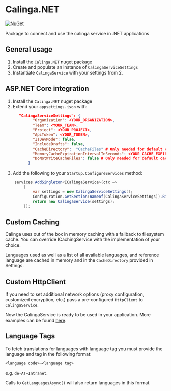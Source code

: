 # Calinga.NET

[![NuGet](https://img.shields.io/nuget/v/Calinga.Net)](https://www.nuget.org/packages/Calinga.NET/)

Package to connect and use the calinga service in .NET applications

## General usage

1. Install the `Calinga.NET` nuget package
2. Create and populate an instance of `CalingaServiceSettings`
3. Instantiate `CalingaService` with your settings from 2.

## ASP.NET Core integration

1. Install the `Calinga.NET` nuget package
2. Extend your `appsettings.json` with:

```json
      "CalingaServiceSettings": {
            "Organization": <YOUR_ORGANIZATION>,
            "Team": <YOUR_TEAM>,
            "Project": <YOUR_PROJECT>,
            "ApiToken": <YOUR_TOKEN>,
            "IsDevMode": false,
            "IncludeDrafts": false,
            "CacheDirectory":  "CacheFiles" # Only needed for default caching implementation,
            "MemoryCacheExpirationIntervalInSeconds": <YOUR_CACHE_EXPIRATION_INTERVAL_IN_SECONDS> # Only needed for default caching implementation,
            "DoNotWriteCacheFiles": false # Only needed for default caching implementation
          }
```

3. Add the following to your `Startup.ConfigureServices` method:

```csharp
    services.AddSingleton<ICalingaService>(ctx =>
        {
            var settings = new CalingaServiceSettings();
            Configuration.GetSection(nameof(CalingaServiceSettings)).Bind(settings);
            return new CalingaService(settings);
        });
```

## Custom Caching

Calinga uses out of the box in memory caching with a fallback to filesystem cache. You can override ICachingService with the implementation of your choice.

Languages used as well as a list of all available languages, and reference language are cached in memory and in the `CacheDirectory` provided in Settings.

## Custom HttpClient

If you need to set additional network options (proxy configuration, customized encryption, etc.) pass a pre-configured `HttpClient` to `CalingaService`.

Now the CalingaService is ready to be used in your application.
More examples can be found [here](https://github.com/conplementAG/calinga-dotnet-demo).

## Language Tags

To fetch translations for languages with language tag you must provide the language and tag in the following format:

`<language code>~<language tag>`

e.g. `de-AT~Intranet`.

Calls to `GetLanguagesAsync()` will also return languages in this format.
